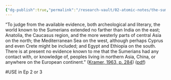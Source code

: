 ```yaml
---
{"dg-publish":true,"permalink":"/research-vault/02-atomic-notes/the-sumerian-world-extended-to-india-anatolia-the-mediterranean-shore-and-egypt/"}
---
```


“To judge from the available evidence, both archeological and literary, the world known to the Sumerians extended no farther than India on the east; Anatolia, the Caucasus region, and the more westerly parts of central Asia on the north; the Mediterranean Sea on the west, although perhaps Cyprus and even Crete might be included; and Egypt and Ethiopia on the south. There is at present no evidence known to me that the Sumerians had any contact with, or knowledge of, peoples living in northern Asia, China, or anywhere on the European continent.” ([Kramer, 1963, p. 284](zotero://select/library/items/TI24BNVH)) ([pdf](zotero://open-pdf/library/items/EY8R4485?page=284&annotation=MM2AC3FZ))

#USE in Ep 2 or 3